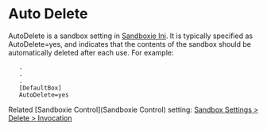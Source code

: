 # Auto Delete 

AutoDelete is a sandbox setting in [Sandboxie Ini](SandboxieIni). It is typically specified as AutoDelete=yes, and indicates that the contents of the sandbox should be automatically deleted after each use. For example:
```
   .
   .
   .
   [DefaultBox]
   AutoDelete=yes
```

Related [Sandboxie Control](Sandboxie Control) setting: [Sandbox Settings > Delete > Invocation](DeleteSettings#invocation) 